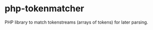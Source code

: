 php-tokenmatcher
================

PHP library to match tokenstreams (arrays of tokens) for later parsing.
